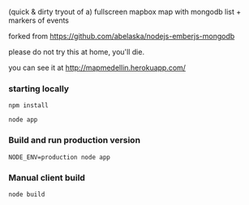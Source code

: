 (quick & dirty tryout of a) fullscreen mapbox map with mongodb list + markers of events

forked from https://github.com/abelaska/nodejs-emberjs-mongodb

please do not try this at home, you'll die.

you can see it at http://mapmedellin.herokuapp.com/

### starting locally
	
	npm install
	
	node app

### Build and run production version

	NODE_ENV=production node app

### Manual client build

	node build
